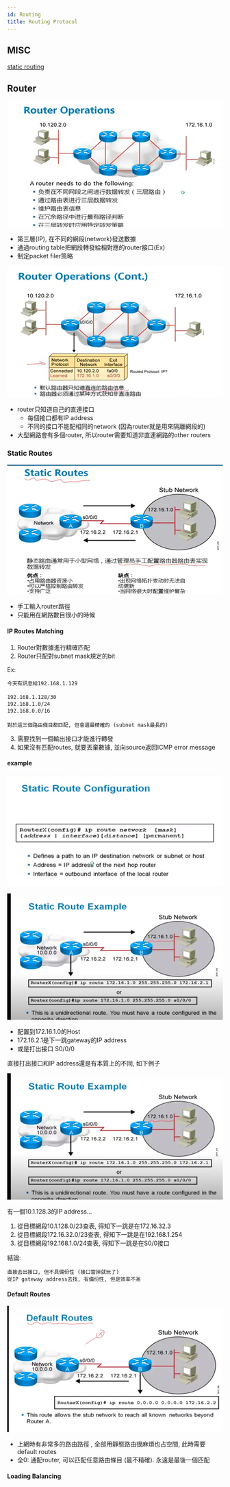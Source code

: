 ```yaml
---
id: Routing
title: Routing Protocol
---
```


## MISC

[static routing](https://www.youtube.com/watch?v=1cSAnjje5-M&list=PLw6NObKC3AYlOKrX3Du3mrcp6d-4YdC54)

## Router 

![platform](./image/routing/router_operation.png)

- 第三層(IP), 在不同的網段(network)發送數據
- 通過routing table把網段轉發給相對應的router接口(Ex)
- 制定packet filer策略

![platform](./image/routing/router_operation2.png)

- router只知道自己的直連接口
    - 每個接口都有IP address
    - 不同的接口不能配相同的network (因為router就是用來隔離網段的)
- 大型網路會有多個router, 所以router需要知道非直連網路的other routers

### Static Routes

![platform](./image/routing/static_routes.png)

- 手工輸入router路徑
- 只能用在網路數目很小的時候

#### IP Routes Matching

1. Router對數據進行精確匹配
2. Router只配對subnet mask規定的bit

Ex:
    
    今天有訊息給192.168.1.129

    192.168.1.128/30
    192.168.1.0/24
    192.168.0.0/16

    對於這三個路由條目都匹配, 但會選最精確的 (subnet mask最長的)

3. 需要找到一個輸出接口才能進行轉發
4. 如果沒有匹配routes, 就要丟棄數據, 並向source返回ICMP error message

#### example

![platform](./image/routing/static_routes_example.png)

![platform](./image/routing/static_routes_example2.png)


- 配置到172.16.1.0的Host
- 172.16.2.1是下一跳gateway的IP address
- 或是打出接口 S0/0/0

直接打出接口和IP address還是有本質上的不同, 如下例子

![platform](./image/routing/static_routes_example2.png)

有一個10.1.128.3的IP address...

1. 從目標網段10.1.128.0/23查表, 得知下一跳是在172.16.32.3
2. 從目標網段172.16.32.0/23查表, 得知下一跳是在192.168.1.254
3. 從目標網段192.168.1.0/24查表, 得知下一跳是在S0/0接口

結論:

    直接去出接口, 但不具備份性 (接口當掉就玩了)
    從IP gateway address去找, 有備份性, 但是效率不高

#### Default Routes

![platform](./image/routing/default_routes.png)

- 上網時有非常多的路由路徑 , 全部用靜態路由很麻煩也占空間, 此時需要default routes
- 全0: 通配router, 可以匹配任意路由條目 (最不精確). 永遠是最後一個匹配

#### Loading Balancing 
